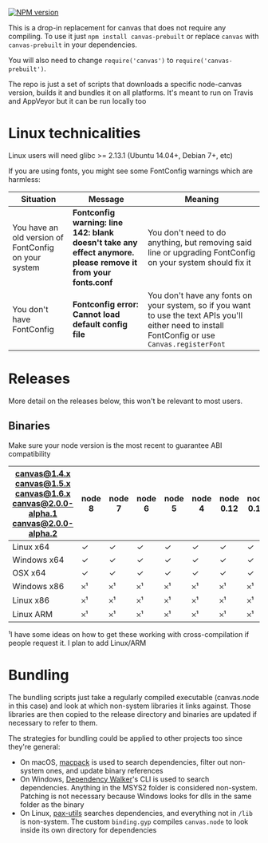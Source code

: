 [![NPM version](https://badge.fury.io/js/canvas-prebuilt.svg)](http://badge.fury.io/js/canvas-prebuilt)

This is a drop-in replacement for canvas that does not require any compiling. To use it
just `npm install canvas-prebuilt` or replace `canvas` with `canvas-prebuilt` in your
dependencies.

You will also need to change `require('canvas')` to `require('canvas-prebuilt')`.

The repo is just a set of scripts that downloads a specific node-canvas version, builds it
and bundles it on all platforms. It's meant to run on Travis and AppVeyor but it can
be run locally too

# Linux technicalities

Linux users will need glibc >= 2.13.1 (Ubuntu 14.04+, Debian 7+, etc)

If you are using fonts, you might see some FontConfig warnings which are harmless:

| Situation | Message | Meaning |
| --------- | ------- | ------- |
| You have an old version of FontConfig on your system | **Fontconfig warning: line 142: blank doesn't take any effect anymore. please remove it from your fonts.conf** | You don't need to do anything, but removing said line or upgrading FontConfig on your system should fix it |
| You don't have FontConfig | **Fontconfig error: Cannot load default config file** | You don't have any fonts on your system, so if you want to use the text APIs you'll either need to install FontConfig or use `Canvas.registerFont` |

# Releases

More detail on the releases below, this won't be relevant to most users.

## Binaries

Make sure your node version is the most recent to guarantee ABI compatibility

| canvas@1.4.x<br>canvas@1.5.x<br>canvas@1.6.x<br>canvas@2.0.0-alpha.1<br>canvas@2.0.0-alpha.2 | node 8 | node 7 | node 6 | node 5 | node 4 | node 0.12 | node 0.10 |
| ------------------ | ------ | ------ | ------ | ------ | ------ | --------- | --------- |
| Linux x64          |   ✓    |   ✓    |   ✓    |   ✓    |    ✓   |    ✓      |     ✓     |
| Windows x64        |   ✓    |   ✓    |   ✓    |   ✓    |    ✓   |    ✓      |     ✓     |
| OSX x64            |   ✓    |   ✓    |   ✓    |   ✓    |    ✓   |    ✓      |     ✓     |
| Windows x86        |   𐄂¹   |   𐄂¹   |   𐄂¹   |   𐄂¹   |    𐄂¹  |    𐄂¹     |     𐄂¹    |
| Linux x86          |   𐄂¹   |   𐄂¹   |   𐄂¹   |   𐄂¹   |    𐄂¹  |    𐄂¹     |     𐄂¹    |
| Linux ARM          |   𐄂¹   |   𐄂¹   |   𐄂¹   |   𐄂¹   |    𐄂¹  |    𐄂¹     |     𐄂¹    |

¹I have some ideas on how to get these working with cross-compilation if people request it.
I plan to add Linux/ARM

# Bundling

The bundling scripts just take a regularly compiled executable (canvas.node in this case)
and look at which non-system libraries it links against. Those libraries are then copied to the release
directory and binaries are updated if necessary to refer to them.

The strategies for bundling could be applied to other projects too since they're general:

* On macOS, [macpack](https://github.com/chearon/macpack) is used to search dependencies, filter out non-system ones, and update binary references
* On Windows, [Dependency Walker](http://www.dependencywalker.com)'s CLI is used to search dependencies. Anything in the MSYS2 folder is considered non-system. Patching is not necessary because Windows looks for dlls in the same folder as the binary
* On Linux, [pax-utils](https://wiki.gentoo.org/wiki/Hardened/PaX_Utilities) searches dependencies, and everything not in `/lib` is non-system. The custom `binding.gyp` compiles `canvas.node` to look inside its own directory for dependencies
